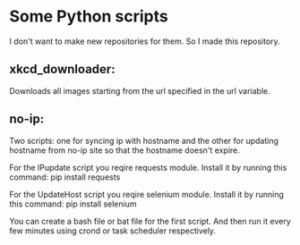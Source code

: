 # Some Python scripts

I don't want to make new repositories for them.
So I made this repository.

## xkcd_downloader: 
Downloads all images starting from the url specified in the url variable.

## no-ip:
Two scripts: one for syncing ip with hostname and the other for updating hostname from no-ip site so that the hostname doesn't expire.

For the IPupdate script you reqire requests module. 
Install it by running this command: pip install requests

For the UpdateHost script you reqire selenium module. 
Install it by running this command: pip install selenium

You can create a bash file or bat file for the first script. And then run it every few minutes using crond or task scheduler respectively.

